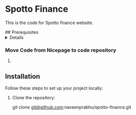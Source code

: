 # Spotto Finance

This is the code for Spotto finance website.

<summary> ## Prerequisites </summary>

<details>
### Ngninx:

#### Step 1: Install Nginx

```bash
brew install nginx
```

#### Step 2: Start Nginx

```bash
brew services start nginx
```

#### Step 3: Verify Installation
To verify that Nginx is running, open your web browser and navigate to http://localhost. You should see the default Nginx welcome page.

#### Step 4: Configuration
The default configuration file for Nginx installed via Homebrew is located at:
```bash
/usr/local/etc/nginx/nginx.conf
```
#### Step 5: Reload Nginx
```bash
brew services reload nginx
```

#### Step 5: Stop Nginx
```bash
brew services stop nginx
```

</details>

### Move Code from Nicepage to code repository

1. 




## Installation

Follow these steps to set up your project locally:

1. Clone the repository:

   git clone git@github.com:naveenprabhu/spotto-finance.git
